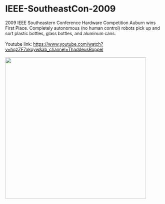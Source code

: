 # IEEE-SoutheastCon-2009
2009 IEEE Southeastern Conference Hardware Competition
Auburn wins First Place. Completely autonomous (no human control) robots pick up and sort plastic bottles, glass bottles, and aluminum cans. </br> </br>
Youtube link: https://www.youtube.com/watch?v=hqzZF7xkqyw&ab_channel=ThaddeusRoppel</br></br>
<img src="/Photos/ieee2009-1.jpg" width="450"/>
